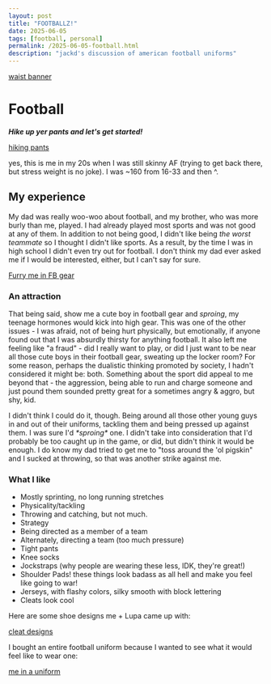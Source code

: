 ```yaml
---
layout: post
title: "FOOTBALLZ!"
date: 2025-06-05
tags: [football, personal]
permalink: /2025-06-05-football.html
description: "jackd's discussion of american football uniforms"
---
```

[waist banner](/_images/waistbanner.jpg)

# Football

***Hike up yer pants and let's get started!***

[hiking pants](/_images/hike_up.jpg)

yes, this is me in my 20s when I was still skinny AF (trying to get back there, but stress weight is no joke).  I was ~160 from 16-33 and then ^.

## My experience

My dad was really woo-woo about football, and my brother, who was more burly than me, played.  I had already played most sports and was not good at any of them.  In addition to not being good, I didn't like being *the worst teammate* so I thought I didn't like sports.  As a result, by the time I was in high school I didn't even try out for football.  I don't think my dad ever asked me if I would be interested, either, but I can't say for sure.

[Furry me in FB gear](/_images/furry_me.jpg)

### An attraction

That being said, show me a cute boy in football gear and *sproing*, my teenage hormones would kick into high gear.  This was one of the other issues - I was afraid, not of being hurt physically, but emotionally, if anyone found out that I was absurdly thirsty for anything football.  It also left me feeling like "a fraud" - did I really want to play, or did I just want to be near all those cute boys in their football gear, sweating up the locker room?  For some reason, perhaps the dualistic thinking promoted by society, I hadn't considered it might be: both.  Something about the sport did appeal to me beyond that - the aggression, being able to run and charge someone and just pound them sounded pretty great for a sometimes angry & aggro, but shy, kid.

I didn't think I could do it, though.  Being around all those other young guys in and out of their uniforms, tackling them and being pressed up against them.  I was sure I'd *\*sproing\** one.  I didn't take into consideration that I'd probably be too caught up in the game, or did, but didn't think it would be enough.  I do know my dad tried to get me to "toss around the 'ol pigskin" and I sucked at throwing, so that was another strike against me.

### What I like

- Mostly sprinting, no long running stretches
- Physicality/tackling
- Throwing and catching, but not much.
- Strategy
- Being directed as a member of a team
- Alternately, directing a team (too much pressure)
- Tight pants
- Knee socks
- Jockstraps (why people are wearing these less, IDK, they're great!)
- Shoulder Pads!  these things look badass as all hell and make you feel like going to war!
- Jerseys, with flashy colors, silky smooth with block lettering
- Cleats look cool

Here are some shoe designs me + Lupa came up with:

[cleat designs](/_images/shoe_design.jpg)

I bought an entire football uniform because I wanted to see what it would feel like to wear one:

[me in a uniform](/_images/fb_helmet.jpg)

